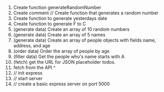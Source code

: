 1. Create function generateRandomNumber
2. Create comment // Create function that generates a random number
3. Create function to generate yesterdays date
4. Create function to generate F to C
5. (generate data) Create an array of 10 random numbers
6. (generate data) Create an array of 5 names
7. (generate data) Create an array of people objects with fields name, address, and age
8. (order data) Order the array of people by age
9. (filter data) Get the people who's name starts with A
10. (fetch) get the URL for JSON placeholder todos.
11. fetch from the API ^
12. // init express
13. // start server
14. // create a basic express server on port 5000
